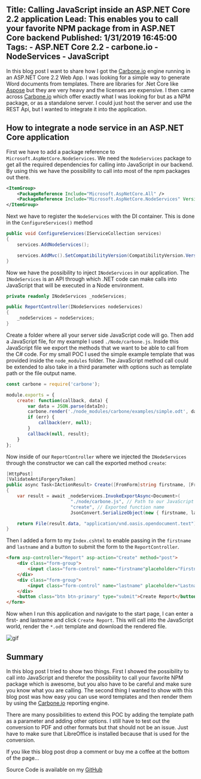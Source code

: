 Title: Calling JavaScript inside an ASP.NET Core 2.2 application
Lead: This enables you to call your favorite NPM package from in ASP.NET Core backend
Published: 1/31/2019 16:45:00
Tags:
    - ASP.NET Core 2.2
    - carbone.io
    - NodeServices
    - JavaScript
---

In this blog post I want to share how I got the [Carbone.io](https://carbone.io) engine running in an ASP.NET Core 2.2 Web App. I was looking for a simple way to generate Word documents from templates. There are libraries for .Net Core like [Aspose](https://aspose.com) but they are very heavy and the licenses are expensive. I then came across [Carbone.io](https://carbone.io) which offer exactly what I was looking for but as a NPM package, or as a standalone server. I could just host the server and use the REST Api, but I wanted to integrate it into the application.

## How to integrate a node service in an ASP.NET Core application

First we have to add a package reference to `Microsoft.AspNetCore.NodeServices`. We need the `NodeServices` package to get all the required dependencies for calling into JavaScript in our backend. By using this we have the possibility to call into most of the npm packages out there.

```xml
<ItemGroup>
    <PackageReference Include="Microsoft.AspNetCore.All" />
    <PackageReference Include="Microsoft.AspNetCore.NodeServices" Version="2.2.0" />
</ItemGroup>
```

Next we have to register the `NodeServices` with the DI container. This is done in the `ConfigureServices()` method

```csharp
public void ConfigureServices(IServiceCollection services)
{
    services.AddNodeServices();

    services.AddMvc().SetCompatibilityVersion(CompatibilityVersion.Version_2_2);
}
```

Now we have the possibility to inject `INodeServices` in our application. The `INodeServices` is an API through which .NET code can make calls into JavaScript that will be executed in a Node environment.

```csharp
private readonly INodeServices _nodeServices;

public ReportController(INodeServices nodeServices)
{
    _nodeServices = nodeServices;
}
```

Create a folder where all your server side JavaScript code will go. Then add a JavaScript file, for my example I used `./Node/carbone.js`. Inside this JavaScript file we export the methods that we want to be able to call from the C# code. For my small POC I used the simple example template that was provided inside the `node_modules` folder. The JavaScript method call could be extended to also take in a third parameter with options such as template path or the file output name.

```JavaScript
const carbone = require('carbone');

module.exports = {
    create: function(callback, data) {
        var data = JSON.parse(dataIn);
        carbone.render('./node_modules/carbone/examples/simple.odt', data, function (err, result) {
        if (err) {
            callback(err, null);
        }
        callback(null, result);
    }
};
```

Now inside of our `ReportController` where we injected the `INodeServices` through the constructor we can call the exported method `create`:

```csharp
[HttpPost]
[ValidateAntiForgeryToken]
public async Task<IActionResult> Create([FromForm]string firstname, [FromForm]string lastname)
{
    var result = await _nodeServices.InvokeExportAsync<Document>(
                        "./node/carbone.js", // Path to our JavaScript file
                        "create", // Exported function name
                        JsonConvert.SerializeObject(new { firstname, lastname })); // Arguments, in this case a json string

    return File(result.data, "application/vnd.oasis.opendocument.text");
}
```

Then I added a form to my `Index.cshtml` to enable passing in the `firstname` and `lastname` and a button to submit the form to the `ReportController`.

```html
<form asp-controller="Report" asp-action="Create" method="post">
    <div class="form-group">
        <input class="form-control" name="firstname"placeholder="Firstname" autocomplete="false" />
    </div>
    <div class="form-group">
        <input class="form-control" name="lastname" placeholder="Lastname" autocomplete="false" />
    </div>
    <button class="btn btn-primary" type="submit">Create Report</button>
</form>
```

Now when I run this application and navigate to the start page, I can enter a first- and lastname and click `Create Report`. This will call into the JavaScript world, render the `*.odt` template and download the rendered file.

![gif](/posts/images/carbone.gif)

## Summary

In this blog post I tried to show two things. First I showed the possibility to call into JavaScript and therefor the possibility to call your favorite NPM package which is awesome, but you also have to be careful and make sure you know what you are calling. The second thing I wanted to show with this blog post was how easy you can use word templates and then render them by using the [Carbone.io](https://carbone.io) reporting engine.

There are many possibilities to extend this POC by adding the template path as a parameter and adding other options. I still have to test out the conversion to PDF and other formats  but that should not be an issue. Just have to make sure that LibreOffice is installed because that is used for the conversion.

If you like this blog post drop a comment or buy me a coffee at the bottom of the page...

Source Code is available on my [GitHub](https://github.com/Franklin89/AspNetCoreNodeServices)